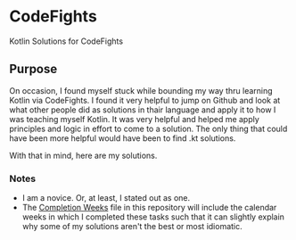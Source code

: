 # CodeFights
Kotlin Solutions for CodeFights

## Purpose
On occasion, I found myself stuck while bounding my way thru learning Kotlin via CodeFights.
I found it very helpful to jump on Github and look at what other people did as solutions in thair language and apply it to how I was teaching myself Kotlin.
It was very helpful and helped me apply principles and logic in effort to come to a solution.  The only thing that could have been more helpful would have been to find .kt solutions.

With that in mind, here are my solutions.

### Notes
* I am a novice.  Or, at least, I stated out as one.
* The [Completion Weeks](https://github.com/JenkinsMike/CodeFights/blob/master/Completion%20Weeks.md) file in this repository will include the calendar weeks in which I completed these tasks such that it can slightly explain why some of my solutions aren't the best or most idiomatic.
